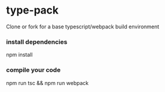 type-pack
=========

Clone or fork for a base typescript/webpack build environment

### install dependencies
  npm install

### compile your code
  npm run tsc && npm run webpack
